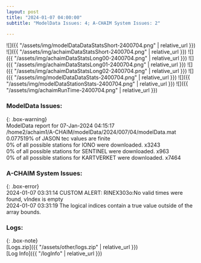 ```yaml
---
layout: post
title: "2024-01-07 04:00:00"
subtitle: "ModelData Issues: 4; A-CHAIM System Issues: 2"

---
```


![]({{ "/assets/img/modelDataDataStatsShort-2400704.png" | relative_url }})
![]({{ "/assets/img/achaimDataStatsShort-2400704.png" | relative_url }})
![]({{ "/assets/img/achaimDataStatsLong00-2400704.png" | relative_url }})
![]({{ "/assets/img/achaimDataStatsLong01-2400704.png" | relative_url }})
![]({{ "/assets/img/achaimDataStatsLong02-2400704.png" | relative_url }})
![]({{ "/assets/img/modelDataDataStats-2400704.png" | relative_url }})
![]({{ "/assets/img/modelDataStationStats-2400704.png" | relative_url }})
![]({{ "/assets/img/achaimRunTime-2400704.png" | relative_url }})


### ModelData Issues:  
  
{: .box-warning}  
 ModelData report for 07-Jan-2024 04:15:17   
 /home2/achaim1/A-CHAIM/modelData/2024/007/04/modelData.mat   
 0.077519% of JASON tec values are finite   
 0% of all possible stations for IONO were downloaded. x3243   
 0% of all possible stations for SENTINEL were downloaded. x963   
 0% of all possible stations for KARTVERKET were downloaded. x7464   
  
### A-CHAIM System Issues:  
  
{: .box-error}  
2024-01-07 03:31:14 CUSTOM ALERT: RINEX303o:No valid times were found, vIndex is empty  
2024-01-07 03:31:19 The logical indices contain a true value outside of the array bounds.  

### Logs:  
  
{: .box-note}  
[Logs.zip]({{ "/assets/other/logs.zip" | relative_url }})  
[Log Info]({{ "/logInfo" | relative_url }})  

